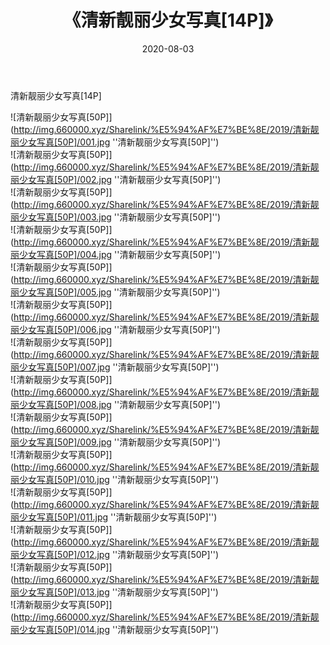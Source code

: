 ﻿---
layout: post
title:  《清新靓丽少女写真[14P]》
date:   2020-08-03
img: http://img.660000.xyz/Sharelink/%E5%94%AF%E7%BE%8E/2019/清新靓丽少女写真[50P]/000.jpg
categories: [美女, 清纯, 唯美]
---

清新靓丽少女写真[14P]

![清新靓丽少女写真[50P]](http://img.660000.xyz/Sharelink/%E5%94%AF%E7%BE%8E/2019/清新靓丽少女写真[50P]/001.jpg ''清新靓丽少女写真[50P]'') <br>
![清新靓丽少女写真[50P]](http://img.660000.xyz/Sharelink/%E5%94%AF%E7%BE%8E/2019/清新靓丽少女写真[50P]/002.jpg ''清新靓丽少女写真[50P]'') <br>
![清新靓丽少女写真[50P]](http://img.660000.xyz/Sharelink/%E5%94%AF%E7%BE%8E/2019/清新靓丽少女写真[50P]/003.jpg ''清新靓丽少女写真[50P]'') <br>
![清新靓丽少女写真[50P]](http://img.660000.xyz/Sharelink/%E5%94%AF%E7%BE%8E/2019/清新靓丽少女写真[50P]/004.jpg ''清新靓丽少女写真[50P]'') <br>
![清新靓丽少女写真[50P]](http://img.660000.xyz/Sharelink/%E5%94%AF%E7%BE%8E/2019/清新靓丽少女写真[50P]/005.jpg ''清新靓丽少女写真[50P]'') <br>
![清新靓丽少女写真[50P]](http://img.660000.xyz/Sharelink/%E5%94%AF%E7%BE%8E/2019/清新靓丽少女写真[50P]/006.jpg ''清新靓丽少女写真[50P]'') <br>
![清新靓丽少女写真[50P]](http://img.660000.xyz/Sharelink/%E5%94%AF%E7%BE%8E/2019/清新靓丽少女写真[50P]/007.jpg ''清新靓丽少女写真[50P]'') <br>
![清新靓丽少女写真[50P]](http://img.660000.xyz/Sharelink/%E5%94%AF%E7%BE%8E/2019/清新靓丽少女写真[50P]/008.jpg ''清新靓丽少女写真[50P]'') <br>
![清新靓丽少女写真[50P]](http://img.660000.xyz/Sharelink/%E5%94%AF%E7%BE%8E/2019/清新靓丽少女写真[50P]/009.jpg ''清新靓丽少女写真[50P]'') <br>
![清新靓丽少女写真[50P]](http://img.660000.xyz/Sharelink/%E5%94%AF%E7%BE%8E/2019/清新靓丽少女写真[50P]/010.jpg ''清新靓丽少女写真[50P]'') <br>
![清新靓丽少女写真[50P]](http://img.660000.xyz/Sharelink/%E5%94%AF%E7%BE%8E/2019/清新靓丽少女写真[50P]/011.jpg ''清新靓丽少女写真[50P]'') <br>
![清新靓丽少女写真[50P]](http://img.660000.xyz/Sharelink/%E5%94%AF%E7%BE%8E/2019/清新靓丽少女写真[50P]/012.jpg ''清新靓丽少女写真[50P]'') <br>
![清新靓丽少女写真[50P]](http://img.660000.xyz/Sharelink/%E5%94%AF%E7%BE%8E/2019/清新靓丽少女写真[50P]/013.jpg ''清新靓丽少女写真[50P]'') <br>
![清新靓丽少女写真[50P]](http://img.660000.xyz/Sharelink/%E5%94%AF%E7%BE%8E/2019/清新靓丽少女写真[50P]/014.jpg ''清新靓丽少女写真[50P]'') <br>
